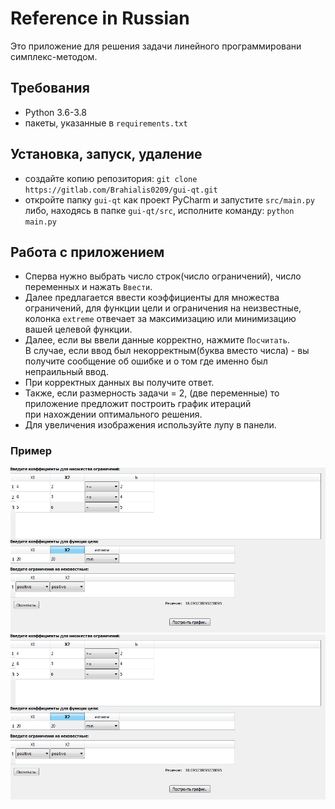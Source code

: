 
# Reference in Russian
Это приложение для решения задачи линейного программировани симплекс-методом.
## Требования
- Python 3.6-3.8
- пакеты, указанные в `requirements.txt`
## Установка, запуск, удаление
- создайте копию репозитория: `git clone https://gitlab.com/Brahialis0209/gui-qt.git`
- откройте папку `gui-qt` как проект PyCharm и запустите `src/main.py`
либо, находясь в папке `gui-qt/src`, исполните команду: `python main.py`
## Работа с приложением
- Сперва нужно выбрать число строк(число ограничений), число переменных и нажать `Ввести`.
- Далее предлагается ввести коэффициенты для множества ограничений, для функции цели и ограничения на неизвестные,<br>
 колонка `extreme` отвечает за максимизацию или минимизацию вашей целевой функции.
- Далее, если вы ввели данные корректно, нажмите `Посчитать`.<br> В случае, если ввод был некорректным(буква вместо числа) -
  вы получите сообщение об ошибке и о том где именно был непраильный ввод.
- При корректных данных вы получите ответ.
- Также, если размерность задачи = 2, (две переменные) то приложение предложит построить график итераций<br>
  при нахождении оптимального решения.
- Для увеличения изображения используйте лупу в панели.
### Пример
![gui](images/example1_widgets.png "Следующая задача была взята как пример")
![gui](images/example1_widgets.png "Тут можно увидеть начальное приближение а также
2 опорных решения, расположенных на многограннике ограничений")
